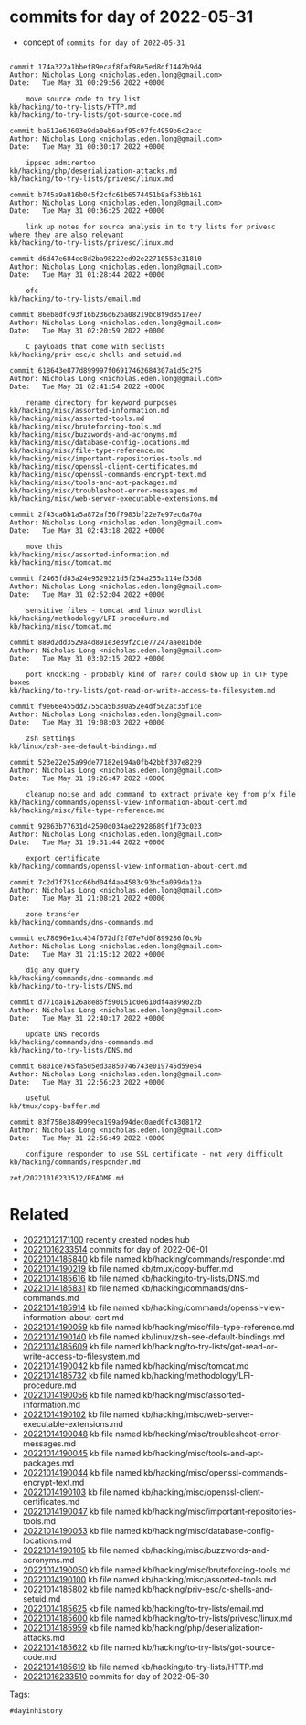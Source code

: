 # commits for day of 2022-05-31

- concept of `commits for day of 2022-05-31`

```

commit 174a322a1bbef89ecaf8faf98e5ed8df1442b9d4
Author: Nicholas Long <nicholas.eden.long@gmail.com>
Date:   Tue May 31 00:29:56 2022 +0000

    move source code to try list
kb/hacking/to-try-lists/HTTP.md
kb/hacking/to-try-lists/got-source-code.md

commit ba612e63603e9da0eb6aaf95c97fc4959b6c2acc
Author: Nicholas Long <nicholas.eden.long@gmail.com>
Date:   Tue May 31 00:30:17 2022 +0000

    ippsec admirertoo
kb/hacking/php/deserialization-attacks.md
kb/hacking/to-try-lists/privesc/linux.md

commit b745a9a816b0c5f2cfc61b6574451b8af53bb161
Author: Nicholas Long <nicholas.eden.long@gmail.com>
Date:   Tue May 31 00:36:25 2022 +0000

    link up notes for source analysis in to try lists for privesc where they are also relevant
kb/hacking/to-try-lists/privesc/linux.md

commit d6d47e684cc8d2ba98222ed92e22710558c31810
Author: Nicholas Long <nicholas.eden.long@gmail.com>
Date:   Tue May 31 01:28:44 2022 +0000

    ofc
kb/hacking/to-try-lists/email.md

commit 86eb8dfc93f16b236d62ba08219bc8f9d8517ee7
Author: Nicholas Long <nicholas.eden.long@gmail.com>
Date:   Tue May 31 02:20:59 2022 +0000

    C payloads that come with seclists
kb/hacking/priv-esc/c-shells-and-setuid.md

commit 618643e877d899997f06917462684307a1d5c275
Author: Nicholas Long <nicholas.eden.long@gmail.com>
Date:   Tue May 31 02:41:54 2022 +0000

    rename directory for keyword purposes
kb/hacking/misc/assorted-information.md
kb/hacking/misc/assorted-tools.md
kb/hacking/misc/bruteforcing-tools.md
kb/hacking/misc/buzzwords-and-acronyms.md
kb/hacking/misc/database-config-locations.md
kb/hacking/misc/file-type-reference.md
kb/hacking/misc/important-repositories-tools.md
kb/hacking/misc/openssl-client-certificates.md
kb/hacking/misc/openssl-commands-encrypt-text.md
kb/hacking/misc/tools-and-apt-packages.md
kb/hacking/misc/troubleshoot-error-messages.md
kb/hacking/misc/web-server-executable-extensions.md

commit 2f43ca6b1a5a872af56f7983bf22e7e97ec6a70a
Author: Nicholas Long <nicholas.eden.long@gmail.com>
Date:   Tue May 31 02:43:18 2022 +0000

    move this
kb/hacking/misc/assorted-information.md
kb/hacking/misc/tomcat.md

commit f2465fd83a24e9529321d5f254a255a114ef33d8
Author: Nicholas Long <nicholas.eden.long@gmail.com>
Date:   Tue May 31 02:52:04 2022 +0000

    sensitive files - tomcat and linux wordlist
kb/hacking/methodology/LFI-procedure.md
kb/hacking/misc/tomcat.md

commit 889d2dd3529a4d891e3e39f2c1e77247aae81bde
Author: Nicholas Long <nicholas.eden.long@gmail.com>
Date:   Tue May 31 03:02:15 2022 +0000

    port knocking - probably kind of rare? could show up in CTF type boxes
kb/hacking/to-try-lists/got-read-or-write-access-to-filesystem.md

commit f9e66e455dd2755ca5b380a52e4df502ac35f1ce
Author: Nicholas Long <nicholas.eden.long@gmail.com>
Date:   Tue May 31 19:08:03 2022 +0000

    zsh settings
kb/linux/zsh-see-default-bindings.md

commit 523e22e25a99de77182e194a0fb42bbf307e8229
Author: Nicholas Long <nicholas.eden.long@gmail.com>
Date:   Tue May 31 19:26:47 2022 +0000

    cleanup noise and add command to extract private key from pfx file
kb/hacking/commands/openssl-view-information-about-cert.md
kb/hacking/misc/file-type-reference.md

commit 92863b77631d42590d034ae22928689f1f73c023
Author: Nicholas Long <nicholas.eden.long@gmail.com>
Date:   Tue May 31 19:31:44 2022 +0000

    export certificate
kb/hacking/commands/openssl-view-information-about-cert.md

commit 7c2d7f751cc66bd04f4ae4583c93bc5a099da12a
Author: Nicholas Long <nicholas.eden.long@gmail.com>
Date:   Tue May 31 21:08:21 2022 +0000

    zone transfer
kb/hacking/commands/dns-commands.md

commit ec78096e1cc434f072df2f07e7d0f899286f0c9b
Author: Nicholas Long <nicholas.eden.long@gmail.com>
Date:   Tue May 31 21:15:12 2022 +0000

    dig any query
kb/hacking/commands/dns-commands.md
kb/hacking/to-try-lists/DNS.md

commit d771da16126a8e85f590151c0e610df4a899022b
Author: Nicholas Long <nicholas.eden.long@gmail.com>
Date:   Tue May 31 22:40:17 2022 +0000

    update DNS records
kb/hacking/commands/dns-commands.md
kb/hacking/to-try-lists/DNS.md

commit 6801ce765fa505ed3a850746743e019745d59e54
Author: Nicholas Long <nicholas.eden.long@gmail.com>
Date:   Tue May 31 22:56:23 2022 +0000

    useful
kb/tmux/copy-buffer.md

commit 83f758e384999eca199ad94dec0aed0fc4308172
Author: Nicholas Long <nicholas.eden.long@gmail.com>
Date:   Tue May 31 22:56:49 2022 +0000

    configure responder to use SSL certificate - not very difficult
kb/hacking/commands/responder.md
```

` zet/20221016233512/README.md `

# Related

- [20221012171100](/zet/20221012171100/README.md) recently created nodes hub
- [20221016233514](/zet/20221016233514/README.md) commits for day of 2022-06-01
- [20221014185840](/zet/20221014185840/README.md) kb file named kb/hacking/commands/responder.md
- [20221014190219](/zet/20221014190219/README.md) kb file named kb/tmux/copy-buffer.md
- [20221014185616](/zet/20221014185616/README.md) kb file named kb/hacking/to-try-lists/DNS.md
- [20221014185831](/zet/20221014185831/README.md) kb file named kb/hacking/commands/dns-commands.md
- [20221014185914](/zet/20221014185914/README.md) kb file named kb/hacking/commands/openssl-view-information-about-cert.md
- [20221014190059](/zet/20221014190059/README.md) kb file named kb/hacking/misc/file-type-reference.md
- [20221014190140](/zet/20221014190140/README.md) kb file named kb/linux/zsh-see-default-bindings.md
- [20221014185609](/zet/20221014185609/README.md) kb file named kb/hacking/to-try-lists/got-read-or-write-access-to-filesystem.md
- [20221014190042](/zet/20221014190042/README.md) kb file named kb/hacking/misc/tomcat.md
- [20221014185732](/zet/20221014185732/README.md) kb file named kb/hacking/methodology/LFI-procedure.md
- [20221014190056](/zet/20221014190056/README.md) kb file named kb/hacking/misc/assorted-information.md
- [20221014190102](/zet/20221014190102/README.md) kb file named kb/hacking/misc/web-server-executable-extensions.md
- [20221014190048](/zet/20221014190048/README.md) kb file named kb/hacking/misc/troubleshoot-error-messages.md
- [20221014190045](/zet/20221014190045/README.md) kb file named kb/hacking/misc/tools-and-apt-packages.md
- [20221014190044](/zet/20221014190044/README.md) kb file named kb/hacking/misc/openssl-commands-encrypt-text.md
- [20221014190103](/zet/20221014190103/README.md) kb file named kb/hacking/misc/openssl-client-certificates.md
- [20221014190047](/zet/20221014190047/README.md) kb file named kb/hacking/misc/important-repositories-tools.md
- [20221014190053](/zet/20221014190053/README.md) kb file named kb/hacking/misc/database-config-locations.md
- [20221014190105](/zet/20221014190105/README.md) kb file named kb/hacking/misc/buzzwords-and-acronyms.md
- [20221014190050](/zet/20221014190050/README.md) kb file named kb/hacking/misc/bruteforcing-tools.md
- [20221014190100](/zet/20221014190100/README.md) kb file named kb/hacking/misc/assorted-tools.md
- [20221014185802](/zet/20221014185802/README.md) kb file named kb/hacking/priv-esc/c-shells-and-setuid.md
- [20221014185625](/zet/20221014185625/README.md) kb file named kb/hacking/to-try-lists/email.md
- [20221014185600](/zet/20221014185600/README.md) kb file named kb/hacking/to-try-lists/privesc/linux.md
- [20221014185959](/zet/20221014185959/README.md) kb file named kb/hacking/php/deserialization-attacks.md
- [20221014185622](/zet/20221014185622/README.md) kb file named kb/hacking/to-try-lists/got-source-code.md
- [20221014185619](/zet/20221014185619/README.md) kb file named kb/hacking/to-try-lists/HTTP.md
- [20221016233510](/zet/20221016233510/README.md) commits for day of 2022-05-30

Tags:

    #dayinhistory
